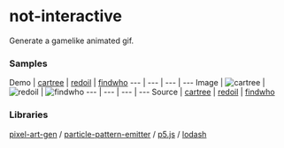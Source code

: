 not-interactive
======================
Generate a gamelike animated gif.

### Samples

Demo | [cartree](https://abagames.github.io/not-interactive/samples/index.html?cartree)
| [redoil](https://abagames.github.io/not-interactive/samples/index.html?redoil)
| [findwho](https://abagames.github.io/not-interactive/samples/index.html?findwho)
--- | --- | --- | ---
Image | ![cartree](https://abagames.github.io/not-interactive/samples/helmet.gif) | ![redoil](https://abagames.github.io/not-interactive/samples/redoil.gif) | ![findwho](https://abagames.github.io/not-interactive/samples/findwho.gif)
--- | --- | --- | ---
Source | [cartree](https://github.com/abagames/not-interactive/blob/master/src/samples/cartree.ts) | [redoil](https://github.com/abagames/not-interactive/blob/master/src/samples/redoil.ts) | [findwho](https://github.com/abagames/not-interactive/blob/master/src/samples/findwho.ts)

### Libraries

[pixel-art-gen](https://github.com/abagames/pixel-art-gen) /
[particle-pattern-emitter](https://github.com/abagames/particle-pattern-emitter) /
[p5.js](https://p5js.org/) /
[lodash](https://lodash.com/)
